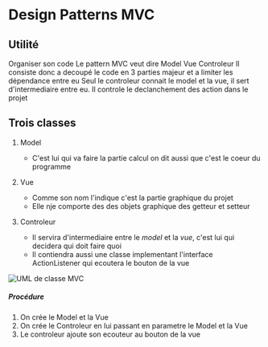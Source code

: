 # Design Patterns MVC #

## Utilité ##

Organiser son code
Le pattern MVC veut dire Model Vue Controleur
Il consiste donc a decoupé le code en 3 parties majeur et a limiter les dépendance entre eu
Seul le controleur connait le model et la vue, il sert d'intermediaire entre eu.
Il controle le declanchement des action dans le projet

## Trois classes ##

1. Model
	* C'est lui qui va faire la partie calcul on dit aussi que c'est le coeur du programme

2. Vue
	* Comme son nom l'indique c'est la partie graphique du projet
	* Elle nje comporte des des objets graphique des getteur et setteur

3. Controleur
	* Il servira d'intermediaire entre le *model* et la *vue*, c'est lui qui decidera qui doit faire quoi
	* Il contiendra aussi une classe implementant l'interface ActionListener qui ecoutera le bouton de la vue

![UML de classe MVC](https://github.com/EmerickSalmon/Emerick-Salmon/tree/master/DesignPatterns/src/mvc/Diagrammedeclasses.png)


##### Procédure #####

1. On crée le Model et la Vue
2. On crée le Controleur en lui passant en parametre le Model et la Vue
3. Le controleur ajoute son ecouteur au bouton de la vue